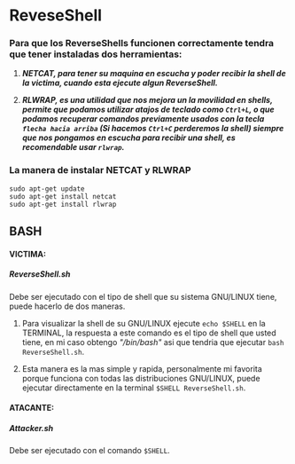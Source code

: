 # ReveseShell

### **Para que los ReverseShells funcionen correctamente tendra que tener instaladas dos herramientas:**

1. ***NETCAT, para tener su maquina en escucha y poder recibir la shell de la victima, cuando esta ejecute algun ReverseShell.***

2. ***RLWRAP, es una utilidad que nos mejora un la movilidad en shells, permite que podamos utilizar atajos de teclado como `Ctrl+L`, o que podamos recuperar comandos previamente usados con la tecla `flecha hacia arriba` (Si hacemos `Ctrl+C` perderemos la shell) siempre que nos pongamos en escucha para recibir una shell, es recomendable usar `rlwrap`.***

### La manera de instalar NETCAT y RLWRAP
```
sudo apt-get update
sudo apt-get install netcat
sudo apt-get install rlwrap
```

## BASH

#### VICTIMA:
##### ReverseShell.sh
Debe ser ejecutado con el tipo de shell que su sistema GNU/LINUX tiene, puede hacerlo de dos maneras.

1. Para visualizar la shell de su GNU/LINUX ejecute `echo $SHELL` en la TERMINAL, la respuesta a este comando es el tipo de shell que usted tiene, en mi caso obtengo *"/bin/bash"* asi que tendria que ejecutar `bash ReverseShell.sh`.

2. Esta manera es la mas simple y rapida, personalmente mi favorita porque funciona con todas las distribuciones GNU/LINUX, puede ejecutar directamente en la terminal `$SHELL ReverseShell.sh`.

#### ATACANTE:
##### Attacker.sh
Debe ser ejecutado con el comando `$SHELL`.
